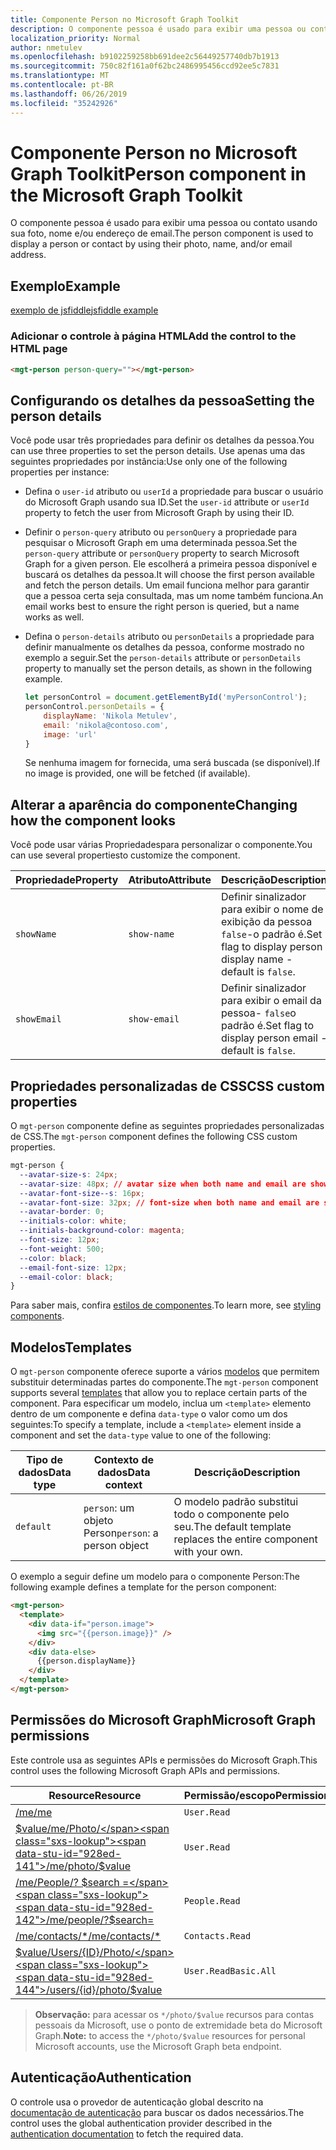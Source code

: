 ```yaml
---
title: Componente Person no Microsoft Graph Toolkit
description: O componente pessoa é usado para exibir uma pessoa ou contato usando sua foto, nome e/ou endereço de email.
localization_priority: Normal
author: nmetulev
ms.openlocfilehash: b9102259258bb691dee2c56449257740db7b1913
ms.sourcegitcommit: 750c82f161a0f62bc2486995456ccd92ee5c7831
ms.translationtype: MT
ms.contentlocale: pt-BR
ms.lasthandoff: 06/26/2019
ms.locfileid: "35242926"
---
```

# <a name="person-component-in-the-microsoft-graph-toolkit"></a><span data-ttu-id="928ed-103">Componente Person no Microsoft Graph Toolkit</span><span class="sxs-lookup"><span data-stu-id="928ed-103">Person component in the Microsoft Graph Toolkit</span></span>

<span data-ttu-id="928ed-104">O componente pessoa é usado para exibir uma pessoa ou contato usando sua foto, nome e/ou endereço de email.</span><span class="sxs-lookup"><span data-stu-id="928ed-104">The person component is used to display a person or contact by using their photo, name, and/or email address.</span></span> 

## <a name="example"></a><span data-ttu-id="928ed-105">Exemplo</span><span class="sxs-lookup"><span data-stu-id="928ed-105">Example</span></span>

[<span data-ttu-id="928ed-106">exemplo de jsfiddle</span><span class="sxs-lookup"><span data-stu-id="928ed-106">jsfiddle example</span></span>](https://jsfiddle.net/metulev/0jkzfr42/)

### <a name="add-the-control-to-the-html-page"></a><span data-ttu-id="928ed-107">Adicionar o controle à página HTML</span><span class="sxs-lookup"><span data-stu-id="928ed-107">Add the control to the HTML page</span></span>
```html
<mgt-person person-query=""></mgt-person>
```

## <a name="setting-the-person-details"></a><span data-ttu-id="928ed-108">Configurando os detalhes da pessoa</span><span class="sxs-lookup"><span data-stu-id="928ed-108">Setting the person details</span></span>

<span data-ttu-id="928ed-109">Você pode usar três propriedades para definir os detalhes da pessoa.</span><span class="sxs-lookup"><span data-stu-id="928ed-109">You can use three properties to set the person details.</span></span> <span data-ttu-id="928ed-110">Use apenas uma das seguintes propriedades por instância:</span><span class="sxs-lookup"><span data-stu-id="928ed-110">Use only one of the following properties per instance:</span></span>

* <span data-ttu-id="928ed-111">Defina o `user-id` atributo ou `userId` a propriedade para buscar o usuário do Microsoft Graph usando sua ID.</span><span class="sxs-lookup"><span data-stu-id="928ed-111">Set the `user-id` attribute or `userId` property to fetch the user from Microsoft Graph by using their ID.</span></span>  

* <span data-ttu-id="928ed-112">Definir o `person-query` atributo ou `personQuery` a propriedade para pesquisar o Microsoft Graph em uma determinada pessoa.</span><span class="sxs-lookup"><span data-stu-id="928ed-112">Set the `person-query` attribute or `personQuery` property to search Microsoft Graph for a given person.</span></span> <span data-ttu-id="928ed-113">Ele escolherá a primeira pessoa disponível e buscará os detalhes da pessoa.</span><span class="sxs-lookup"><span data-stu-id="928ed-113">It will choose the first person available and fetch the person details.</span></span> <span data-ttu-id="928ed-114">Um email funciona melhor para garantir que a pessoa certa seja consultada, mas um nome também funciona.</span><span class="sxs-lookup"><span data-stu-id="928ed-114">An email works best to ensure the right person is queried, but a name works as well.</span></span>

* <span data-ttu-id="928ed-115">Defina o `person-details` atributo ou `personDetails` a propriedade para definir manualmente os detalhes da pessoa, conforme mostrado no exemplo a seguir.</span><span class="sxs-lookup"><span data-stu-id="928ed-115">Set the `person-details` attribute or `personDetails` property to manually set the person details, as shown in the following example.</span></span>


    ```js
    let personControl = document.getElementById('myPersonControl');
    personControl.personDetails = {
        displayName: 'Nikola Metulev',
        email: 'nikola@contoso.com',
        image: 'url'
    }
    ```

  <span data-ttu-id="928ed-116">Se nenhuma imagem for fornecida, uma será buscada (se disponível).</span><span class="sxs-lookup"><span data-stu-id="928ed-116">If no image is provided, one will be fetched (if available).</span></span>

## <a name="changing-how-the-component-looks"></a><span data-ttu-id="928ed-117">Alterar a aparência do componente</span><span class="sxs-lookup"><span data-stu-id="928ed-117">Changing how the component looks</span></span>

<span data-ttu-id="928ed-118">Você pode usar várias Propriedadespara personalizar o componente.</span><span class="sxs-lookup"><span data-stu-id="928ed-118">You can use several propertiesto customize the component.</span></span>

| <span data-ttu-id="928ed-119">Propriedade</span><span class="sxs-lookup"><span data-stu-id="928ed-119">Property</span></span> | <span data-ttu-id="928ed-120">Atributo</span><span class="sxs-lookup"><span data-stu-id="928ed-120">Attribute</span></span> | <span data-ttu-id="928ed-121">Descrição</span><span class="sxs-lookup"><span data-stu-id="928ed-121">Description</span></span> |
| --- | --- | --- |
| `showName` | `show-name` | <span data-ttu-id="928ed-122">Definir sinalizador para exibir o nome de exibição da pessoa `false`-o padrão é.</span><span class="sxs-lookup"><span data-stu-id="928ed-122">Set flag to display person display name - default is `false`.</span></span> |
| `showEmail` | `show-email` | <span data-ttu-id="928ed-123">Definir sinalizador para exibir o email da pessoa- `false`o padrão é.</span><span class="sxs-lookup"><span data-stu-id="928ed-123">Set flag to display person email - default is `false`.</span></span> |

## <a name="css-custom-properties"></a><span data-ttu-id="928ed-124">Propriedades personalizadas de CSS</span><span class="sxs-lookup"><span data-stu-id="928ed-124">CSS custom properties</span></span>

<span data-ttu-id="928ed-125">O `mgt-person` componente define as seguintes propriedades personalizadas de CSS.</span><span class="sxs-lookup"><span data-stu-id="928ed-125">The `mgt-person` component defines the following CSS custom properties.</span></span>

```css
mgt-person {
  --avatar-size-s: 24px;
  --avatar-size: 48px; // avatar size when both name and email are shown
  --avatar-font-size--s: 16px;
  --avatar-font-size: 32px; // font-size when both name and email are shown
  --avatar-border: 0;
  --initials-color: white;
  --initials-background-color: magenta;
  --font-size: 12px;
  --font-weight: 500;
  --color: black;
  --email-font-size: 12px;
  --email-color: black;
}
```

<span data-ttu-id="928ed-126">Para saber mais, confira [estilos de componentes](../style.md).</span><span class="sxs-lookup"><span data-stu-id="928ed-126">To learn more, see [styling components](../style.md).</span></span>

## <a name="templates"></a><span data-ttu-id="928ed-127">Modelos</span><span class="sxs-lookup"><span data-stu-id="928ed-127">Templates</span></span>

<span data-ttu-id="928ed-128">O `mgt-person` componente oferece suporte a vários [modelos](../templates.md) que permitem substituir determinadas partes do componente.</span><span class="sxs-lookup"><span data-stu-id="928ed-128">The `mgt-person` component supports several [templates](../templates.md) that allow you to replace certain parts of the component.</span></span> <span data-ttu-id="928ed-129">Para especificar um modelo, inclua um `<template>` elemento dentro de um componente e defina `data-type` o valor como um dos seguintes:</span><span class="sxs-lookup"><span data-stu-id="928ed-129">To specify a template, include a `<template>` element inside a component and set the `data-type` value to one of the following:</span></span>

| <span data-ttu-id="928ed-130">Tipo de dados</span><span class="sxs-lookup"><span data-stu-id="928ed-130">Data type</span></span> | <span data-ttu-id="928ed-131">Contexto de dados</span><span class="sxs-lookup"><span data-stu-id="928ed-131">Data context</span></span> | <span data-ttu-id="928ed-132">Descrição</span><span class="sxs-lookup"><span data-stu-id="928ed-132">Description</span></span> |
| --- | --- | --- |
| `default` | <span data-ttu-id="928ed-133">`person`: um objeto Person</span><span class="sxs-lookup"><span data-stu-id="928ed-133">`person`: a person object</span></span> | <span data-ttu-id="928ed-134">O modelo padrão substitui todo o componente pelo seu.</span><span class="sxs-lookup"><span data-stu-id="928ed-134">The default template replaces the entire component with your own.</span></span> |

<span data-ttu-id="928ed-135">O exemplo a seguir define um modelo para o componente Person:</span><span class="sxs-lookup"><span data-stu-id="928ed-135">The following example defines a template for the person component:</span></span>

```html
<mgt-person>
  <template>
    <div data-if="person.image">
      <img src="{{person.image}}" />
    </div>
    <div data-else>
      {{person.displayName}}
    </div>
  </template>
</mgt-person>
```

## <a name="microsoft-graph-permissions"></a><span data-ttu-id="928ed-136">Permissões do Microsoft Graph</span><span class="sxs-lookup"><span data-stu-id="928ed-136">Microsoft Graph permissions</span></span>

<span data-ttu-id="928ed-137">Este controle usa as seguintes APIs e permissões do Microsoft Graph.</span><span class="sxs-lookup"><span data-stu-id="928ed-137">This control uses the following Microsoft Graph APIs and permissions.</span></span>

| <span data-ttu-id="928ed-138">Resource</span><span class="sxs-lookup"><span data-stu-id="928ed-138">Resource</span></span> | <span data-ttu-id="928ed-139">Permissão/escopo</span><span class="sxs-lookup"><span data-stu-id="928ed-139">Permission/scope</span></span> |
| - | - |
| [<span data-ttu-id="928ed-140">/me</span><span class="sxs-lookup"><span data-stu-id="928ed-140">/me</span></span>](https://docs.microsoft.com/en-us/graph/api/user-get?view=graph-rest-1.0) | `User.Read` |
| [<span data-ttu-id="928ed-141">$value/me/Photo/</span><span class="sxs-lookup"><span data-stu-id="928ed-141">/me/photo/$value</span></span>](https://docs.microsoft.com/en-us/graph/api/profilephoto-get?view=graph-rest-beta) | `User.Read` |
| [<span data-ttu-id="928ed-142">/me/People/? $search =</span><span class="sxs-lookup"><span data-stu-id="928ed-142">/me/people/?$search=</span></span>](https://docs.microsoft.com/en-us/graph/api/user-list-people?view=graph-rest-1.0) | `People.Read` |
| [<span data-ttu-id="928ed-143">/me/contacts/\*</span><span class="sxs-lookup"><span data-stu-id="928ed-143">/me/contacts/\*</span></span>](https://docs.microsoft.com/en-us/graph/api/user-list-contacts?view=graph-rest-1.0&tabs=cs) | `Contacts.Read` |
| [<span data-ttu-id="928ed-144">$value/Users/{ID}/Photo/</span><span class="sxs-lookup"><span data-stu-id="928ed-144">/users/{id}/photo/$value</span></span>](https://docs.microsoft.com/en-us/graph/api/user-list-people?view=graph-rest-1.0) | `User.ReadBasic.All` |

> <span data-ttu-id="928ed-145">**Observação:** para acessar os `*/photo/$value` recursos para contas pessoais da Microsoft, use o ponto de extremidade beta do Microsoft Graph.</span><span class="sxs-lookup"><span data-stu-id="928ed-145">**Note:** to access the `*/photo/$value` resources for personal Microsoft accounts, use the Microsoft Graph beta endpoint.</span></span>

## <a name="authentication"></a><span data-ttu-id="928ed-146">Autenticação</span><span class="sxs-lookup"><span data-stu-id="928ed-146">Authentication</span></span>

<span data-ttu-id="928ed-147">O controle usa o provedor de autenticação global descrito na [documentação de autenticação](./../providers.md) para buscar os dados necessários.</span><span class="sxs-lookup"><span data-stu-id="928ed-147">The control uses the global authentication provider described in the [authentication documentation](./../providers.md) to fetch the required data.</span></span>
